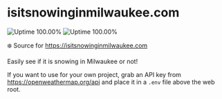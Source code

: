 # isitsnowinginmilwaukee.com
![Uptime 100.00%](https://img.shields.io/endpoint?url=https%3A%2F%2Fraw.githubusercontent.com%2Fbradp%2Fuptime%2Fmaster%2Fapi%2Fis-it-snowing-in-milwaukee-com%2Fuptime.json) ![Uptime 100.00%](https://img.shields.io/endpoint?url=https%3A%2F%2Fraw.githubusercontent.com%2Fbradp%2Fuptime%2Fmaster%2Fapi%2Fis-it-snowing-in-milwaukee-com%2Fresponse-time.json)

:snowflake: Source for https://isitsnowinginmilwaukee.com

Easily see if it is snowing in Milwaukee or not!

If you want to use for your own project, grab an API key from https://openweathermap.org/api and place it in a `.env` file above the web root.
